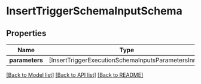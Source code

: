 # InsertTriggerSchemaInputSchema

## Properties
Name | Type | Description | Notes
------------ | ------------- | ------------- | -------------
**parameters** | [InsertTriggerExecutionSchemaInputsParametersInner] |  | 

[[Back to Model list]](../README.md#documentation-for-models) [[Back to API list]](../README.md#documentation-for-api-endpoints) [[Back to README]](../README.md)


